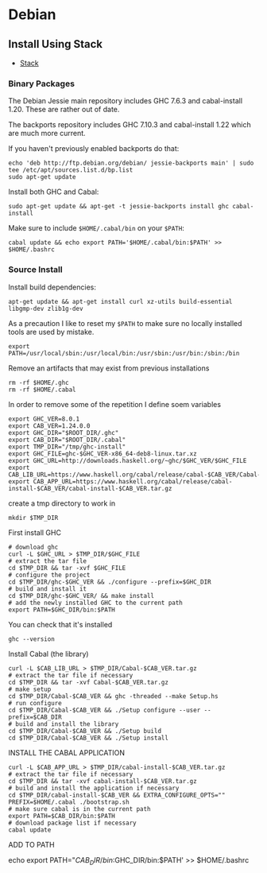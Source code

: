 # Debian

## Install Using Stack

  * [Stack](https://docs.haskellstack.org/en/stable/install_and_upgrade/#debian)

### Binary Packages

The Debian Jessie main repository includes GHC 7.6.3 and cabal-install 1.20.  These are rather out of date.

The backports repository includes GHC 7.10.3 and cabal-install 1.22 which are much more current.

If you haven't previously enabled backports do that:

```
echo 'deb http://ftp.debian.org/debian/ jessie-backports main' | sudo tee /etc/apt/sources.list.d/bp.list
sudo apt-get update
```

Install both GHC and Cabal:

```
sudo apt-get update && apt-get -t jessie-backports install ghc cabal-install
```

Make sure to include `$HOME/.cabal/bin` on your `$PATH`:

```
cabal update && echo export PATH='$HOME/.cabal/bin:$PATH' >> $HOME/.bashrc
```

### Source Install

Install build dependencies:

```
apt-get update && apt-get install curl xz-utils build-essential libgmp-dev zlib1g-dev 
```


As a precaution I like to reset my `$PATH` to make sure no locally installed tools are used by mistake.

```
export PATH=/usr/local/sbin:/usr/local/bin:/usr/sbin:/usr/bin:/sbin:/bin
```

Remove an artifacts that may exist from previous installations

```
rm -rf $HOME/.ghc
rm -rf $HOME/.cabal
```

In order to remove some of the repetition I define soem variables

```
export GHC_VER=8.0.1
export CAB_VER=1.24.0.0
export GHC_DIR="$ROOT_DIR/.ghc"
export CAB_DIR="$ROOT_DIR/.cabal"
export TMP_DIR="/tmp/ghc-install"
export GHC_FILE=ghc-$GHC_VER-x86_64-deb8-linux.tar.xz
export GHC_URL=http://downloads.haskell.org/~ghc/$GHC_VER/$GHC_FILE
export CAB_LIB_URL=https://www.haskell.org/cabal/release/cabal-$CAB_VER/Cabal-$CAB_VER.tar.gz
export CAB_APP_URL=https://www.haskell.org/cabal/release/cabal-install-$CAB_VER/cabal-install-$CAB_VER.tar.gz
```

create a tmp directory to work in

```
mkdir $TMP_DIR
```

First install GHC

```
# download ghc
curl -L $GHC_URL > $TMP_DIR/$GHC_FILE
# extract the tar file
cd $TMP_DIR && tar -xvf $GHC_FILE
# configure the project
cd $TMP_DIR/ghc-$GHC_VER && ./configure --prefix=$GHC_DIR
# build and install it
cd $TMP_DIR/ghc-$GHC_VER/ && make install
# add the newly installed GHC to the current path
export PATH=$GHC_DIR/bin:$PATH
```

You can check that it's installed

```
ghc --version
```

Install Cabal (the library)

```
curl -L $CAB_LIB_URL > $TMP_DIR/Cabal-$CAB_VER.tar.gz
# extract the tar file if necessary
cd $TMP_DIR && tar -xvf Cabal-$CAB_VER.tar.gz
# make setup 
cd $TMP_DIR/Cabal-$CAB_VER && ghc -threaded --make Setup.hs
# run configure
cd $TMP_DIR/Cabal-$CAB_VER && ./Setup configure --user --prefix=$CAB_DIR
# build and install the library
cd $TMP_DIR/Cabal-$CAB_VER && ./Setup build
cd $TMP_DIR/Cabal-$CAB_VER && ./Setup install 
```

INSTALL THE CABAL APPLICATION 

```
curl -L $CAB_APP_URL > $TMP_DIR/cabal-install-$CAB_VER.tar.gz
# extract the tar file if necessary
cd $TMP_DIR && tar -xvf cabal-install-$CAB_VER.tar.gz
# build and install the application if necessary 
cd $TMP_DIR/cabal-install-$CAB_VER && EXTRA_CONFIGURE_OPTS="" PREFIX=$HOME/.cabal ./bootstrap.sh
# make sure cabal is in the current path
export PATH=$CAB_DIR/bin:$PATH
# download package list if necessary
cabal update
```

ADD TO PATH

echo export PATH="$CAB_DIR/bin:$GHC_DIR/bin:\$PATH' >> $HOME/.bashrc
 
